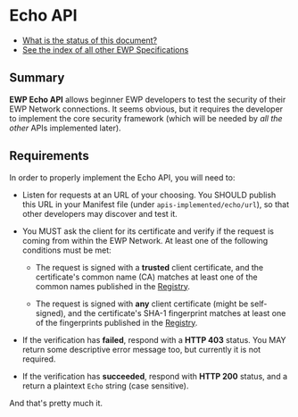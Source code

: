Echo API
========

* [What is the status of this document?][statuses]
* [See the index of all other EWP Specifications][develhub]


Summary
-------

**EWP Echo API** allows beginner EWP developers to test the security of their
EWP Network connections. It seems obvious, but it requires the developer to
implement the core security framework (which will be needed by *all the other*
APIs implemented later).


Requirements
------------

In order to properly implement the Echo API, you will need to:

 * Listen for requests at an URL of your choosing. You SHOULD publish this URL
   in your Manifest file (under `apis-implemented/echo/url`), so that other
   developers may discover and test it.

 * You MUST ask the client for its certificate and verify if the request is
   coming from within the EWP Network. At least one of the following conditions
   must be met:

   * The request is signed with a **trusted** client certificate, and the
     certificate's common name (CA) matches at least one of the common names
     published in the [Registry][registry-spec].

   * The request is signed with **any** client certificate (might be
     self-signed), and the certificate's SHA-1 fingerprint matches at least one
     of the fingerprints published in the [Registry][registry-spec].

 * If the verification has **failed**, respond with a **HTTP 403** status. You
   MAY return some descriptive error message too, but currently it is not
   required.

 * If the verification has **succeeded**, respond with **HTTP 200** status, and
   a return a plaintext `Echo` string (case sensitive).

And that's pretty much it.


[registry-spec]: https://github.com/erasmus-without-paper/ewp-specs-api-registry/blob/master/README.md
[discovery-api]: https://github.com/erasmus-without-paper/ewp-specs-api-discovery/blob/master/README.md
[develhub]: http://developers.erasmuswithoutpaper.eu/
[statuses]: https://github.com/erasmus-without-paper/ewp-specs-management/blob/master/README.md#statuses
